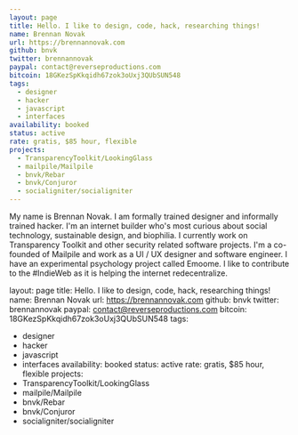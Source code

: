 ```yaml
---
layout: page
title: Hello. I like to design, code, hack, researching things!
name: Brennan Novak
url: https://brennannovak.com
github: bnvk
twitter: brennannovak
paypal: contact@reverseproductions.com
bitcoin: 18GKezSpKkqidh67zok3oUxj3QUbSUN548
tags:
  - designer
  - hacker
  - javascript
  - interfaces
availability: booked
status: active
rate: gratis, $85 hour, flexible
projects:
  - TransparencyToolkit/LookingGlass
  - mailpile/Mailpile
  - bnvk/Rebar
  - bnvk/Conjuror
  - socialigniter/socialigniter
---
```


My name is Brennan Novak. I am formally trained designer and informally trained
hacker. I'm an internet builder who's most curious about social technology,
sustainable design, and biophilia. I currently work on Transparency Toolkit
and other security related software projects. I'm a co-founded of Mailpile and
work as a UI / UX designer and software engineer. I have an experimental
psychology project called Emoome. I like to contribute to the #IndieWeb as it
is helping the internet redecentralize.

layout: page
title: Hello. I like to design, code, hack, researching things!
name: Brennan Novak
url: https://brennannovak.com
github: bnvk
twitter: brennannovak
paypal: contact@reverseproductions.com
bitcoin: 18GKezSpKkqidh67zok3oUxj3QUbSUN548
tags:
  - designer
  - hacker
  - javascript
  - interfaces
availability: booked
status: active
rate: gratis, $85 hour, flexible
projects:
  - TransparencyToolkit/LookingGlass
  - mailpile/Mailpile
  - bnvk/Rebar
  - bnvk/Conjuror
  - socialigniter/socialigniter